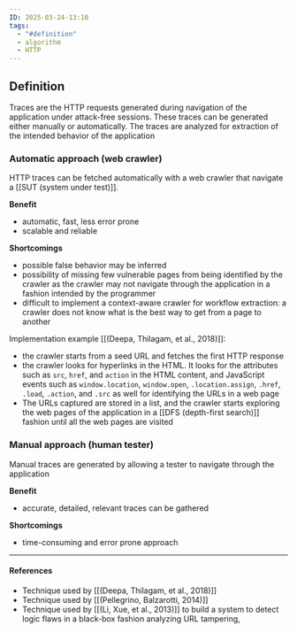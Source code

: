 ```yaml
---
ID: 2025-03-24-13:10
tags:
  - "#definition"
  - algorithm
  - HTTP
---
```

## Definition

Traces are the HTTP requests generated during navigation of the application under attack-free sessions. These traces can be generated either manually or automatically. The traces are analyzed for extraction of the intended behavior of the application

### Automatic approach (web crawler)

HTTP traces can be fetched automatically with a web crawler that navigate a [[SUT (system under test)]].

**Benefit**
- automatic, fast, less error prone
- scalable and reliable

**Shortcomings**
- possible false behavior may be inferred
- possibility of missing few vulnerable pages from being identified by the crawler as the crawler may not navigate through the application in a fashion intended by the programmer
- difficult to implement a context-aware crawler for workflow extraction: a crawler does not know what is the best way to get from a page to another

Implementation example  [[(Deepa, Thilagam, et al., 2018)]]:
- the crawler starts from a seed URL and fetches the first HTTP response
- the crawler looks for hyperlinks in the HTML. It looks for the attributes such as `src`, `href`, and `action` in the HTML content, and JavaScript events such as `window.location`, `window.open`, `.location.assign`, `.href`, `.load`, `.action`, and `.src` as well for identifying the URLs in a web page
- The URLs captured are stored in a list, and the crawler starts exploring the web pages of the application in a [[DFS (depth-first search)]] fashion until all the web pages are visited


### Manual approach (human tester)

Manual traces are generated by allowing a tester to navigate through the application

**Benefit**
- accurate, detailed, relevant traces can be gathered

**Shortcomings**
- time-consuming and error prone approach


---
#### References
- Technique used by [[(Deepa, Thilagam, et al., 2018)]]
- Technique used by [[(Pellegrino, Balzarotti, 2014)]]
- Technique used by [[(Li, Xue, et al., 2013)]] to build a system to detect logic flaws in a black-box fashion analyzing URL tampering,